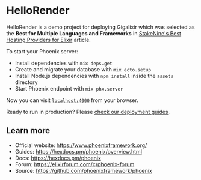 # HelloRender

HelloRender is a demo project for deploying Gigalixir which was selected as the **Best for Multiple Languages and Frameworks** in [StakeNine's Best Hosting Providers for Elixir](https://staknine.com/best-cloud-hosting-platforms-elixir-phoenix/?utm_source=github.com&utm_medium=referral&utm_campaign=readme) article.

To start your Phoenix server:

  * Install dependencies with `mix deps.get`
  * Create and migrate your database with `mix ecto.setup`
  * Install Node.js dependencies with `npm install` inside the `assets` directory
  * Start Phoenix endpoint with `mix phx.server`

Now you can visit [`localhost:4000`](http://localhost:4000) from your browser.

Ready to run in production? Please [check our deployment guides](https://hexdocs.pm/phoenix/deployment.html).

## Learn more

  * Official website: https://www.phoenixframework.org/
  * Guides: https://hexdocs.pm/phoenix/overview.html
  * Docs: https://hexdocs.pm/phoenix
  * Forum: https://elixirforum.com/c/phoenix-forum
  * Source: https://github.com/phoenixframework/phoenix
